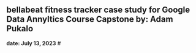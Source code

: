## bellabeat fitness tracker case study for Google Data Annyltics Course Capstone by: Adam Pukalo
**date: July 13, 2023** #
